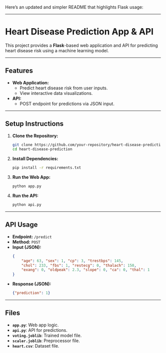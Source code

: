 Here’s an updated and simpler README that highlights Flask usage:

---

# Heart Disease Prediction App & API

This project provides a **Flask**-based web application and API for predicting heart disease risk using a machine learning model.

---

## Features
- **Web Application:**
  - Predict heart disease risk from user inputs.
  - View interactive data visualizations.
- **API:**
  - POST endpoint for predictions via JSON input.

---

## Setup Instructions

1. **Clone the Repository:**
   ```bash
   git clone https://github.com/your-repository/heart-disease-prediction.git
   cd heart-disease-prediction
   ```

2. **Install Dependencies:**
   ```bash
   pip install -r requirements.txt
   ```

3. **Run the Web App:**
   ```bash
   python app.py
   ```

4. **Run the API:**
   ```bash
   python api.py
   ```

---

## API Usage

- **Endpoint:** `/predict`
- **Method:** `POST`
- **Input (JSON):**
  ```json
  {
      "age": 63, "sex": 1, "cp": 3, "trestbps": 145,
      "chol": 233, "fbs": 1, "restecg": 0, "thalach": 150,
      "exang": 0, "oldpeak": 2.3, "slope": 0, "ca": 0, "thal": 1
  }
  ```
- **Response (JSON):**
  ```json
  {"prediction": 1}
  ```

---

## Files
- **`app.py`**: Web app logic.
- **`api.py`**: API for predictions.
- **`voting.joblib`**: Trained model file.
- **`scaler.joblib`**: Preprocessor file.
- **`heart.csv`**: Dataset file.

